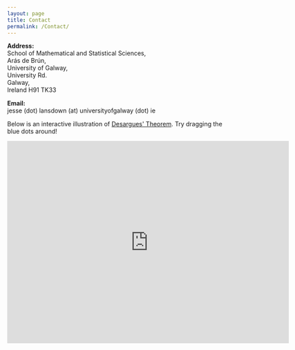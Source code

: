 ```yaml
---
layout: page
title: Contact
permalink: /Contact/
---
```


<!---
**Address:**<br />
Room 402<br />
Lehrstuhl B f&uuml;r Mathematik<br />
RWTH Aachen University<br />
Pontdriesch 10-16<br />
52062 Aachen<br />
Germany<br />
--->

<!---
**Address:**<br />
Room 1.16<br />
Centre for the Mathematics of Symmetry and Computation<br />
The University of Western Australia (M019)<br />
35 Stirling Highway<br />
PERTH WA 6009<br />
Australia<br />
--->

<!---
**Address:**<br />
Room 607<br />
School of Mathematics and Statistics<br />
Jack Erskine Building<br />
University of Canterbury<br />
Christchurch 8140<br />
New Zealand<br />
--->

<!---
**Address:**<br />
Room 707<br />
Research Center for Pure and Applied Mathematics,<br />
Graduate School of Information Sciences,<br />
Tohoku University, <br />
6-3-09 Aramaki-Aza-Aoba, Aoba-ku, Sendai 980-8579,<br />
Japan<br />
--->


**Address:**<br />
School of Mathematical and Statistical Sciences,<br />
Arás de Brún,<br />
University of Galway, <br />
University Rd.<br />
Galway,<br />
Ireland H91 TK33<br />


**Email:**<br />
jesse (dot) lansdown (at) universityofgalway (dot) ie

Below is an interactive illustration of [Desargues' Theorem](https://en.wikipedia.org/wiki/Desargues%27s_theorem). Try dragging the blue dots around!

<iframe scrolling="no" title="Desargues' Theorem" src="https://www.geogebra.org/material/iframe/id/qvarutjc/width/652/height/469/border/888888/sfsb/true/smb/false/stb/false/stbh/false/ai/false/asb/false/sri/false/rc/false/ld/false/sdz/false/ctl/false" width="652px" height="469px" style="border:0px;"> </iframe>
